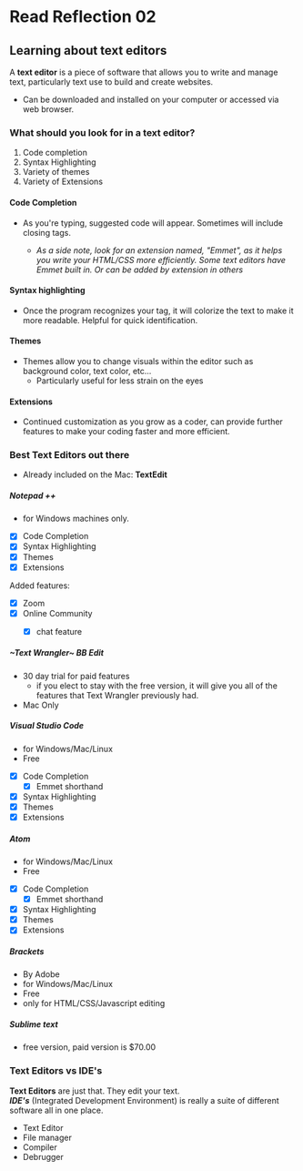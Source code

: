 # Read Reflection 02 

## Learning about text editors
A **text editor** is a piece of software that allows you to write and manage text, particularly text use to build and create websites.<br>
- Can be downloaded and installed on your computer or accessed via web browser.

### What should you look for in a text editor?
1. Code completion
1. Syntax Highlighting 
1. Variety of themes 
1. Variety of Extensions

#### Code Completion
- As you're typing, suggested code will appear. Sometimes will include closing tags.

  - *As a side note, look for an extension named, "Emmet", as it helps you write your HTML/CSS more efficiently. 
  Some text editors have Emmet built in. Or can be added by extension in others*
  
 #### Syntax highlighting 
 - Once the program recognizes your tag, it will colorize the text to make it more readable. Helpful for quick identification.
 
 #### Themes
 - Themes allow you to change visuals within the editor such as background color, text color, etc...
   - Particularly useful for less strain on the eyes 
   
#### Extensions 
- Continued customization as you grow as a coder, can provide further features to make your coding faster and more efficient.

### Best Text Editors out there

- Already included on the Mac: **TextEdit**

##### Notepad ++  
- for Windows machines only. 
- [x] Code Completion
- [x] Syntax Highlighting
- [x] Themes
- [x] Extensions

Added features:
- [x] Zoom
- [x] Online Community
  - [x] chat feature
  
  
##### ~Text Wrangler~ BB Edit
- 30 day trial for paid features
  - if you elect to stay with the free version, it will give you all of the features that Text Wrangler previously had. 
- Mac Only

##### Visual Studio Code  
- for Windows/Mac/Linux
- Free
- [x] Code Completion
  - [x] Emmet shorthand
- [x] Syntax Highlighting
- [x] Themes
- [x] Extensions

##### Atom  
- for Windows/Mac/Linux
- Free
- [x] Code Completion
  - [x] Emmet shorthand
- [x] Syntax Highlighting
- [x] Themes
- [x] Extensions
  
##### Brackets 
- By Adobe
- for Windows/Mac/Linux
- Free
- only for HTML/CSS/Javascript editing

##### Sublime text
- free version, paid version is $70.00

### Text Editors vs IDE's 

**Text Editors** are just that. They edit your text. <br>
**_IDE's_** (Integrated Development Environment) is really a suite of different software all in one place.
- Text Editor
- File manager 
- Compiler 
- Debrugger

